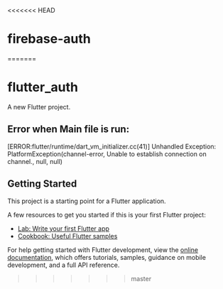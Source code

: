 <<<<<<< HEAD
# firebase-auth
=======
# flutter_auth

A new Flutter project.
## Error when Main file is run:
[ERROR:flutter/runtime/dart_vm_initializer.cc(41)] Unhandled Exception: PlatformException(channel-error, Unable to establish connection on channel., null, null)
## Getting Started

This project is a starting point for a Flutter application.

A few resources to get you started if this is your first Flutter project:

- [Lab: Write your first Flutter app](https://docs.flutter.dev/get-started/codelab)
- [Cookbook: Useful Flutter samples](https://docs.flutter.dev/cookbook)

For help getting started with Flutter development, view the
[online documentation](https://docs.flutter.dev/), which offers tutorials,
samples, guidance on mobile development, and a full API reference.
>>>>>>> master
